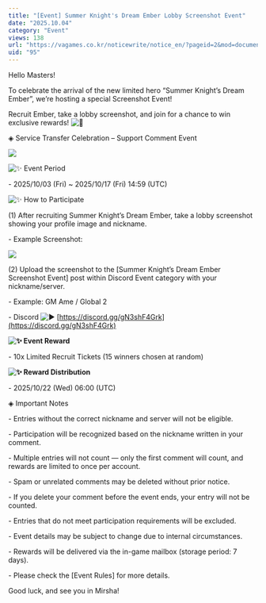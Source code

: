 ```yaml
---
title: "[Event] Summer Knight's Dream Ember Lobby Screenshot Event"
date: "2025.10.04"
category: "Event"
views: 138
url: "https://vagames.co.kr/noticewrite/notice_en/?pageid=2&mod=document&uid=95"
uid: "95"
---
```


Hello Masters!

To celebrate the arrival of the new limited hero “Summer Knight’s Dream Ember”, we’re hosting a special Screenshot Event!

Recruit Ember, take a lobby screenshot, and join for a chance to win exclusive rewards! ![🎁](/images/news/live/en/200-00ebbf59.svg)

  

◈ Service Transfer Celebration – Support Comment Event

  

  

![](/images/news/live/en/95-fe4bd4a8.png)  

  

![✨](/images/news/live/en/199-9d3be226.svg) Event Period

\- 2025/10/03 (Fri) ~ 2025/10/17 (Fri) 14:59 (UTC)

  

![✨](/images/news/live/en/199-9d3be226.svg) How to Participate

(1) After recruiting Summer Knight’s Dream Ember, take a lobby screenshot showing your profile image and nickname.

\- Example Screenshot:

  

![](/images/news/live/en/95-60b0bef7.png)

  

(2) Upload the screenshot to the \[Summer Knight’s Dream Ember Screenshot Event\] post within Discord Event category with your nickname/server.

\- Example: GM Ame / Global 2

\- Discord ![▶](/images/news/live/en/95-518b9332.svg) [https://discord.gg/gN3shF4Grk](https://discord.gg/gN3shF4Grk)

  

 **![✨](/images/news/live/en/199-9d3be226.svg) Event Reward**

\- 10x Limited Recruit Tickets (15 winners chosen at random)

  

 **![✨](/images/news/live/en/199-9d3be226.svg) Reward Distribution**

\- 2025/10/22 (Wed) 06:00 (UTC)

◈ Important Notes

\- Entries without the correct nickname and server will not be eligible.

\- Participation will be recognized based on the nickname written in your comment.

\- Multiple entries will not count — only the first comment will count, and rewards are limited to once per account.

\- Spam or unrelated comments may be deleted without prior notice.

\- If you delete your comment before the event ends, your entry will not be counted.

\- Entries that do not meet participation requirements will be excluded.

\- Event details may be subject to change due to internal circumstances.

\- Rewards will be delivered via the in-game mailbox (storage period: 7 days).

\- Please check the \[Event Rules\] for more details.

Good luck, and see you in Mirsha!
